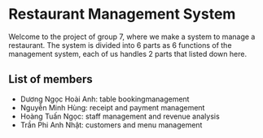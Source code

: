 # Restaurant Management System

Welcome to the project of group 7, where we make a system to manage a restaurant. The system is divided into 6 parts as 6 functions of the management system, each of us handles 2 parts that listed down here.

## List of members

- Dương Ngọc Hoài Anh: table bookingmanagement
- Nguyễn Minh Hùng: receipt and payment management
- Hoàng Tuấn Ngọc: staff management and revenue analysis
- Trần Phi Anh Nhật: customers and menu management
